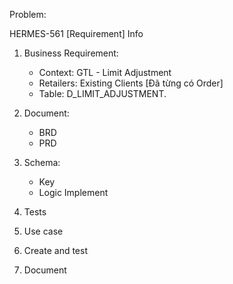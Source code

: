 Problem:

HERMES-561 [Requirement] Info

1. Business Requirement:
	+ Context: GTL - Limit Adjustment
	+ Retailers: Existing Clients [Đã từng có Order]
	+ Table: D_LIMIT_ADJUSTMENT.

2. Document:
	+ BRD
	+ PRD


3. Schema:
	+ Key
	+ Logic Implement

4. Tests

5. Use case

6. Create and test

7. Document
